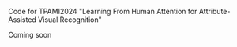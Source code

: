 Code for TPAMI2024 "Learning From Human Attention for Attribute-Assisted Visual Recognition"

Coming soon
